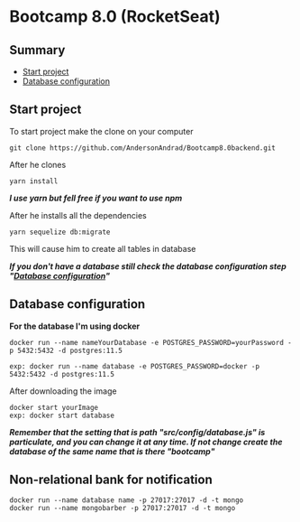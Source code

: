 # Bootcamp 8.0 (RocketSeat)

## Summary

- [Start project](#start-project)
- [Database configuration](#database-configuration)



## Start project

To start project make the clone on your computer

```
git clone https://github.com/AndersonAndrad/Bootcamp8.0backend.git
```

After he clones

```
yarn install
```

***I use yarn but fell free if you want to use npm***

After he installs all the dependencies

```
yarn sequelize db:migrate
```

This will cause him to create all tables in database

***If you don't have a database still check the database configuration step "[Database configuration](#database-configuration)"***

## Database configuration

**For the database I'm using docker**

```
docker run --name nameYourDatabase -e POSTGRES_PASSWORD=yourPassword -p 5432:5432 -d postgres:11.5

exp: docker run --name database -e POSTGRES_PASSWORD=docker -p 5432:5432 -d postgres:11.5
```

After downloading the image

```
docker start yourImage
exp: docker start database
```

***Remember that the setting that is path "src/config/database.js" is particulate, and you can change it at any time. If not change create the database of the same name that is there "bootcamp"***

## Non-relational bank for notification

```
docker run --name database name -p 27017:27017 -d -t mongo
docker run --name mongobarber -p 27017:27017 -d -t mongo
```


